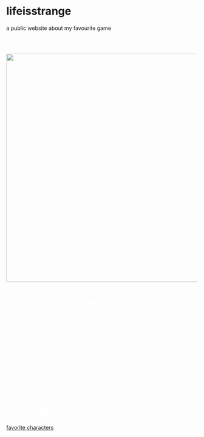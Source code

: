 # lifeisstrange
a public website about my favourite game
<body background="https://img1.goodfon.com/wallpaper/nbig/0/4c/life-is-strange-hloya-maks.jpg">
<font color="white"</font>

<h3><u>life is strange</u></h3>

<img src="https://images6.alphacoders.com/642/thumb-1920-642007.jpg" alt="max and chloe" width="600"/>

<p style="font-family: Arial"><u><i>life is strange and how it impacted my life</i></u><br/>

life is strange is an episodic graphic adventure game that allows the player to make choices that affect their virtual adventure and routes throughout the game. this game was first announced on august, 11th 2014 and the initial release date was january 30th 2015.<br/>
i literally cannot even begin to stress how much this game means to me and how well it has captured the reality of highschool. it's the most ground-breaking game that has come out in a long, long time. i feel like it definitely deserves a lot more recognition for what it has accomplished. it has quite literally changed the way i view the world around me in the most positive way possible. i love it so much, and do NOT even get me started on how much i love the second game life is strange 2.<br/>
passing tourists<br/>
life is strange and life is strange 2 have helped me through so many rough patches in my life.<br/>
</p>

<p>

<html>
<body>
<h1>next page.</h1>
<p>
<a href="page2.html" target="_self">favorite characters</a>
</p>
</body>

</html>

</p>

</body>
</html>
